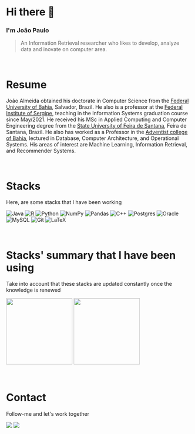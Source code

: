 # Hi there 👋
### I'm João Paulo
> An Information Retrieval researcher who likes to develop, analyze data and inovate on computer area.

&nbsp;

# Resume
João Almeida obtained his doctorate in Computer Science from the [Federal University of Bahia](https://pgcomp.ufba.br/), Salvador, Brazil. He also is a professor at the [Federal Institute of Sergipe](http://ifs.edu.br/lagarto), teaching in the Information Systems graduation course since May/2021. He received his MSc in Applied Computing and Computer Engineering degree from the [State University of Feira de Santana](https://www.uefs.br/), Feira de Santana, Brazil. He also has worked as a Professor in the [Adventist college of Bahia](https://www.adventista.edu.br/), lectured in Database, Computer Architecture, and Operational Systems. His areas of interest are Machine Learning, Information Retrieval, and Recommender Systems.

&nbsp;

# Stacks

Here, are some stacks that I have been working

<img alt="Java" src="https://img.shields.io/badge/java-%23ED8B00.svg?&style=for-the-badge&logo=java&logoColor=white"/> <img alt="R" src="https://img.shields.io/badge/r-%23276DC3.svg?&style=for-the-badge&logo=r&logoColor=white"/> <img alt="Python" src="https://img.shields.io/badge/python%20-%2314354C.svg?&style=for-the-badge&logo=python&logoColor=white"/> <img alt="NumPy" src="https://img.shields.io/badge/numpy%20-%23013243.svg?&style=for-the-badge&logo=numpy&logoColor=white" /> <img alt="Pandas" src="https://img.shields.io/badge/pandas%20-%23150458.svg?&style=for-the-badge&logo=pandas&logoColor=white" /> <img alt="C++" src="https://img.shields.io/badge/c++%20-%2300599C.svg?&style=for-the-badge&logo=c%2B%2B&ogoColor=white"/> <img alt="Postgres" src ="https://img.shields.io/badge/postgres-%23316192.svg?&style=for-the-badge&logo=postgresql&logoColor=white"/> <img alt="Oracle" src ="https://img.shields.io/badge/oracle%20-%23F00000.svg?&style=for-the-badge&logo=oracle&logoColor=white" /> <img alt="MySQL" src="https://img.shields.io/badge/mysql-%2300f.svg?&style=for-the-badge&logo=mysql&logoColor=white"/> <img alt="Git" src="https://img.shields.io/badge/git%20-%23F05033.svg?&style=for-the-badge&logo=git&logoColor=white"/> <img alt="LaTeX" src="https://img.shields.io/badge/latex%20-%23008080.svg?&style=for-the-badge&logo=latex&logoColor=white"/>

&nbsp;

# Stacks' summary that I have been using
Take into account that these stacks are updated constantly once the knowledge is renewed
<div>
<a href="https://github.com/JoaoAlmeida"></a>
<img height="180em" src="https://github-readme-stats.vercel.app/api/top-langs/?username=JoaoAlmeida&layout=compact&langs_count=7"/>
<img height="180em" src="https://github-readme-stats.vercel.app/api?username=JoaoAlmeida&show_icons=true&include_all_commits=true&count_private=true"/>
</div>
  
&nbsp;

# Contact
  
Follow-me and let's work together
<div>
<a href = "mailto:contato@jp.dias.almeida@gmail.com"><img src="https://img.shields.io/badge/Gmail-D14836?style=for-the-badge&logo=gmail&logoColor=white" target="_blank"></a>
<a href="https://www.linkedin.com/in/jo%C3%A3o-paulo-dias-de-almeida-26046917" target="_blank"><img src="https://img.shields.io/badge/-LinkedIn-%230077B5?style=for-the-badge&logo=linkedin&logoColor=white" target="_blank"></a>  
<!--
**JoaoAlmeida/JoaoAlmeida** is a ✨ _special_ ✨ repository because its `README.md` (this file) appears on your GitHub profile.

Here are some ideas to get you started:

- 🔭 I’m currently working on ...
- 🌱 I’m currently learning ...
- 👯 I’m looking to collaborate on ...
- 🤔 I’m looking for help with ...
- 💬 Ask me about ...
- 📫 How to reach me: ...
- 😄 Pronouns: ...
- ⚡ Fun fact: ...
-->
